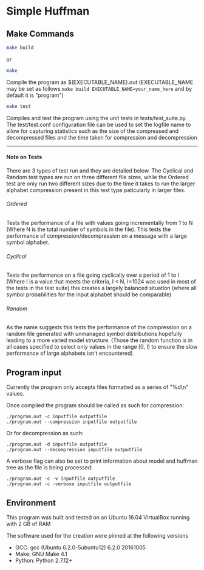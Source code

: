 Simple Huffman
=====

Make Commands
-----

``` bash
make build
```
or
``` bash
make
```
Compile the program as $(EXECUTABLE_NAME).out (EXECUTABLE_NAME may be set as follows ```make build EXECUTABLE_NAME=your_name_here``` and by default it is "program")

```bash
make test
```
Compiles and test the program using the unit tests in tests/test_suite.py. The test/test.conf configuration file can be used to set the logfile name to allow for capturing statistics such as the size of the compressed and decompressed files and the time taken for compression and decompression

-----

#### Note on Tests

There are 3 types of test run and they are detailed below. The Cyclical and Random test types are run on three different file sizes, while the Ordered test are only run two different sizes due to the time it takes to run the larger alphabet compression present in this test type paticularly in larger files.
###### Ordered
Tests the performance of a file with values going incrementally from 1 to N (Where N is the total number of symbols in the file). This tests the performance of compression/decompression on a message with a large symbol alphabet.
###### Cyclical
Tests the performance on a file going cyclically over a period of 1 to I (Where I is a value that meets the criteria, I < N, I=1024 was used in most of the tests in the test suite) this creates a largely balanced situation (where all symbol probabilities for the input alphabet should be comparable)
###### Random
As the name suggests this tests the performance of the compression on a random file generated with unmanaged symbol distributions hopefully leading to a more varied model structure. (Those the random function is in all cases specified to select only values in the range [0, I) to ensure the slow performance of large alphabets isn't encountered)

Program input
-----
Currently the program only accepts files formatted as a series of "%d\n" values.


Once compiled the program should be called as such for compression:
```
./program.out -c inputfile outputfile
./program.out --compression inputfile outputfile
```
Or for decompression as such:
```
./program.out -d inputfile outputfile
./program.out --decompression inputfile outputfile
```
A verbose flag can also be set to print information about model and huffman tree as the file is being processed:
```
./program.out -c -v inputfile outputfile
./program.out -c -verbose inputfile outputfile
```

Environment
-----
This program was built and tested on an Ubuntu 16.04 VirtualBox running with 2 GB of RAM

The software used for the creation were pinned at the following versions
* GCC: gcc (Ubuntu 6.2.0-5ubuntu12) 6.2.0 20161005
* Make: GNU Make 4.1
* Python: Python 2.7.12+


